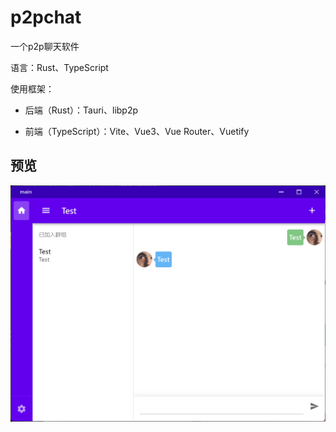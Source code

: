 # p2pchat

一个p2p聊天软件

语言：Rust、TypeScript

使用框架：

* 后端（Rust）：Tauri、libp2p

* 前端（TypeScript）：Vite、Vue3、Vue Router、Vuetify

## 预览

![1](./imgs/1.png)
